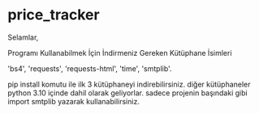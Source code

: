 # price_tracker
Selamlar,

Programı Kullanabilmek İçin İndirmeniz Gereken Kütüphane İsimleri

'bs4', 'requests', 'requests-html', 'time', 'smtplib'.

pip install komutu ile ilk 3 kütüphaneyi indirebilirsiniz.
diğer kütüphaneler python 3.10 içinde dahil olarak geliyorlar.
sadece projenin başındaki gibi import smtplib yazarak kullanabilirsiniz.
